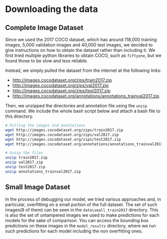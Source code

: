 # Downloading the data

## Complete Image Dataset
Since we used the 2017 COCO dataset, which has around 118,000 training images, 5,000 validation images and 40,000 test images, we decided to give instructions on how to obtain the dataset rather than including it. We first tried multiple python libraries to obtain COCO, such as `fiftyone`, but we found those to be slow and less reliable.

Instead, we simply pulled the dataset from the internet at the following links:
 - http://images.cocodataset.org/zips/train2017.zip
 - http://images.cocodataset.org/zips/val2017.zip
 - http://images.cocodataset.org/zips/test2017.zip
 - http://images.cocodataset.org/annotations/annotations_trainval2017.zip

Then, we unzipped the directories and annotation file using the `unzip` command. We include the whole bash script below and attach a bash file to this directory.
```bash
# Pulling the images and annotations
wget http://images.cocodataset.org/zips/train2017.zip
wget http://images.cocodataset.org/zips/val2017.zip
wget http://images.cocodataset.org/zips/test2017.zip
wget http://images.cocodataset.org/annotations/annotations_trainval2017.zip

# Unzip the files
unzip train2017.zip
unzip val2017.zip
unzip test2017.zip
unzip annotations_trainval2017.zip
```

## Small Image Dataset
In the process of debugging our model, we tried various approaches and, in particular, overfitting on a small portion of the full dataset. The set of such images(8 of them) can be seen in the `data\small_train2017` directory. This is also the set of untampered images we used to make predictions for each models for the sake of comparison. You can access the bounding box predictions on these images in the `model_results` directory, where we run such predictions for each model including the non overfitting ones.
